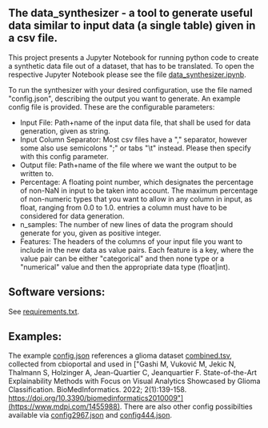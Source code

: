 The data_synthesizer - a tool to generate useful data similar to input data (a single table) given in a csv file.
-


This project presents a Jupyter Notebook for running python code to create a synthetic data file out of a dataset, that has to be translated. 
To open the respective Jupyter Notebook please see the file [data_synthesizer.ipynb](https://github.com/dude2033/data_synthesizer/blob/master/data_synthesizer.ipynb).


To run the synthesizer with your desired configuration, use the file named "config.json", describing the output you want to generate.
An example config file is provided.
These are the configurable parameters:


* Input File: Path+name of the input data file, that shall be used for data generation, given as string. 
* Input Column Separator: Most csv files have a "," separator, however some also use semicolons ";" or tabs "\t" instead. Please then specify with this config parameter.
* Output file: Path+name of the file where we want the output to be written to.
* Percentage: A floating point number, which designates the percentage of non-NaN in input to be taken into account. The maximum percentage of non-numeric types that you want to allow in any column in input, as float, ranging from 0.0 to 1.0.
entries a column must have to be considered for data generation. 
* n_samples: The number of new lines of data the program should generate for you, given as positive integer.
* Features: The headers of the columns of your input file you want to include in the new data as value pairs. Each feature is a key, where the value pair can be either "categorical" and then none type or a "numerical" value and then the appropriate data type (float|int). 


Software versions:
-
See [requirements.txt](https://github.com/dude2033/data_synthesizer/blob/master/requirements.txt).

Examples:
-
The example [config.json](https://github.com/dude2033/data_synthesizer/blob/master/config.json) references a glioma dataset [combined.tsv](https://github.com/dude2033/data_synthesizer/blob/master/combined.tsv), collected from cbioportal and used in ["Gashi M, Vuković M, Jekic N, Thalmann S, Holzinger A, Jean-Quartier C, Jeanquartier F. State-of-the-Art Explainability Methods with Focus on Visual Analytics Showcased by Glioma Classification. BioMedInformatics. 2022; 2(1):139-158. https://doi.org/10.3390/biomedinformatics2010009"](https://www.mdpi.com/1455988).
There are also other config possibilties available via [config2967.json](https://github.com/dude2033/data_synthesizer/blob/master/config2967.json) and [config444.json](https://github.com/dude2033/data_synthesizer/blob/master/config444.json).
